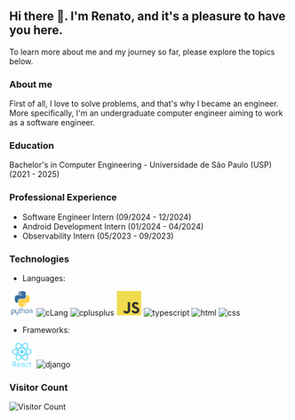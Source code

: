 ## Hi there 👋. I'm Renato, and it's a pleasure to have you here.

To learn more about me and my journey so far, please explore the topics below.

### About me

First of all, I love to solve problems, and that's why I became an engineer. More specifically, I'm an undergraduate computer engineer aiming to work as a software engineer.

### Education

Bachelor's in Computer Engineering - Universidade de São Paulo (USP) (2021 - 2025)

### Professional Experience

*  Software Engineer Intern (09/2024 - 12/2024)
*  Android Development Intern (01/2024 -  04/2024)
*  Observability Intern (05/2023 - 09/2023)

### Technologies

* Languages:
<!--
* Python
* JavaScript
* C/C++
* Kotlin
* HTML
* CSS
* SQL
* VHDL
-->

<p align="left">
<img src="https://raw.githubusercontent.com/devicons/devicon/master/icons/python/python-original-wordmark.svg" alt="python" width="45" height="45"/>
<img src="https://cdn.jsdelivr.net/gh/devicons/devicon/icons/c/c-original.svg" alt="cLang" width="45" height="45"/>
<img src="https://cdn.jsdelivr.net/gh/devicons/devicon/icons/cplusplus/cplusplus-original.svg" alt="cplusplus" width="45" height="45"/>
<img src="https://raw.githubusercontent.com/devicons/devicon/master/icons/javascript/javascript-original.svg" alt="javascript" width="45" height="45" />
<img src="https://cdn.jsdelivr.net/gh/devicons/devicon@latest/icons/typescript/typescript-original.svg" alt="typescript" width="45" height="45" />
<img src="https://cdn.jsdelivr.net/gh/devicons/devicon/icons/html5/html5-original.svg" alt="html" width="45" height="45"/>
<img src="https://cdn.jsdelivr.net/gh/devicons/devicon@latest/icons/css3/css3-original.svg" alt="css" width="45" height="45" />
<!-- <img src="https://cdn.jsdelivr.net/gh/devicons/devicon@latest/icons/postgresql/postgresql-original.svg" alt="postgresql" width="45" height="45" />
<img src="https://cdn.jsdelivr.net/gh/devicons/devicon/icons/docker/docker-original.svg" alt="docker" width="45" height="45"/>
<img src="https://cdn.jsdelivr.net/gh/devicons/devicon/icons/linux/linux-original.svg" alt="linux" width="45" height="45"/>       
<img src="https://cdn.jsdelivr.net/gh/devicons/devicon/icons/git/git-original.svg" alt="git" width="45" height="45"/>
<img src="https://cdn.jsdelivr.net/gh/devicons/devicon/icons/bash/bash-original.svg" alt="bash" width="45" height="45"/> -->
</p>


* Frameworks:
<!--
* Django
* React
* React Native
-->
<p align="left">
<img src="https://raw.githubusercontent.com/devicons/devicon/master/icons/react/react-original-wordmark.svg" alt="react" width="45" height="45" />
<img src="https://cdn.jsdelivr.net/gh/devicons/devicon@latest/icons/django/django-plain.svg" alt="django" width="45" height="45" />
</p>



<!--
### Stats
[![Top Langs](https://github-readme-stats.vercel.app/api/top-langs/?username=RenatoFleury&layout=donut)](https://github.com/anuraghazra/github-readme-stats)
[![Anurag's GitHub stats](https://github-readme-stats.vercel.app/api?username=RenatoFleury)](https://github.com/RenatoFleury/github-readme-stats)
-->

### Visitor Count
![Visitor Count](https://profile-counter.glitch.me/RenatoFleury/count.svg)
<!--
**RenatoFleury/RenatoFleury** is a ✨ _special_ ✨ repository because its `README.md` (this file) appears on your GitHub profile.

Here are some ideas to get you started:

- 🔭 I’m currently working on ...
- 🌱 I’m currently learning ...
- 👯 I’m looking to collaborate on ...
- 🤔 I’m looking for help with ...
- 💬 Ask me about ...
- 📫 How to reach me: ...
- 😄 Pronouns: ...
- ⚡ Fun fact: ...
-->
